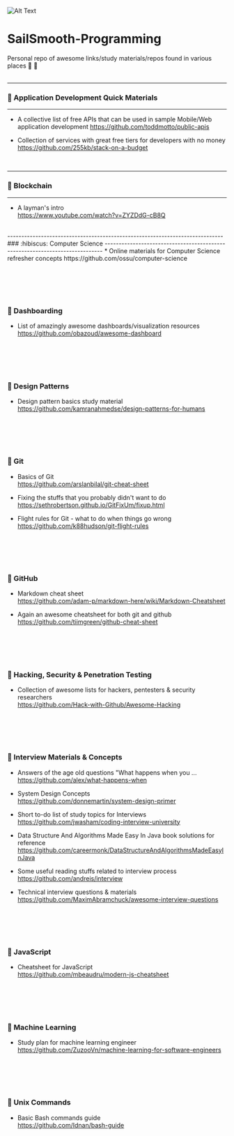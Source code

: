 ![Alt Text](https://media.giphy.com/media/3osxYamKD88c6pXdfO/giphy.gif)
  
  
# SailSmooth-Programming 
Personal repo of awesome links/study materials/repos found in various places :pray: :pray:   
<br>

-----------------------------------------------------------------------------
### :hibiscus: Application Development Quick Materials
-----------------------------------------------------------------------------
* A collective list of free APIs that can be used in sample Mobile/Web application development 
https://github.com/toddmotto/public-apis

* Collection of services with great free tiers for developers with no money   
https://github.com/255kb/stack-on-a-budget

<br>  

-----------------------------------------------------------------------------
### :hibiscus: Blockchain 
-----------------------------------------------------------------------------
* A layman's intro  
https://www.youtube.com/watch?v=ZYZDdG-cB8Q


<br>
-----------------------------------------------------------------------------
### :hibiscus: Computer Science
-----------------------------------------------------------------------------
* Online materials for Computer Science refresher concepts  
https://github.com/ossu/computer-science


<br><br>
-----------------------------------------------------------------------------
### :hibiscus: Dashboarding  
*  List of amazingly awesome dashboards/visualization resources  
https://github.com/obazoud/awesome-dashboard  


<br><br>
-----------------------------------------------------------------------------
### :hibiscus: Design Patterns  
* Design pattern basics study material  
https://github.com/kamranahmedse/design-patterns-for-humans



<br><br>
-----------------------------------------------------------------------------
### :hibiscus: Git 
* Basics of Git  
https://github.com/arslanbilal/git-cheat-sheet

  
* Fixing the stuffs that you probably didn't want to do  
https://sethrobertson.github.io/GitFixUm/fixup.html

* Flight rules for Git - what to do when things go wrong  
https://github.com/k88hudson/git-flight-rules



<br><br>
-----------------------------------------------------------------------------
### :hibiscus: GitHub  
* Markdown cheat sheet  
https://github.com/adam-p/markdown-here/wiki/Markdown-Cheatsheet  
  
* Again an awesome cheatsheet for both git and github    
https://github.com/tiimgreen/github-cheat-sheet


<br><br>
-----------------------------------------------------------------------------
### :hibiscus: Hacking, Security & Penetration Testing  
* Collection of awesome lists for hackers, pentesters & security researchers  
https://github.com/Hack-with-Github/Awesome-Hacking  



<br><br>
-----------------------------------------------------------------------------
### :hibiscus: Interview Materials & Concepts  
* Answers of the age old questions "What happens when you ...  
https://github.com/alex/what-happens-when

* System Design Concepts    
https://github.com/donnemartin/system-design-primer

*  Short to-do list of study topics for Interviews  
https://github.com/jwasham/coding-interview-university

*  Data Structure And Algorithms Made Easy In Java book solutions for reference  
https://github.com/careermonk/DataStructureAndAlgorithmsMadeEasyInJava  

* Some useful reading stuffs related to interview process  
https://github.com/andreis/interview  

* Technical interview questions & materials  
https://github.com/MaximAbramchuck/awesome-interview-questions  
 
 
 
 
 
<br><br>
-----------------------------------------------------------------------------
### :hibiscus: JavaScript  
* Cheatsheet for JavaScript  
https://github.com/mbeaudru/modern-js-cheatsheet




<br><br>
-----------------------------------------------------------------------------
### :hibiscus: Machine Learning  
*  Study plan for machine learning engineer  
https://github.com/ZuzooVn/machine-learning-for-software-engineers  



<br><br>
-----------------------------------------------------------------------------
### :hibiscus: Unix Commands
* Basic Bash commands guide  
https://github.com/Idnan/bash-guide




